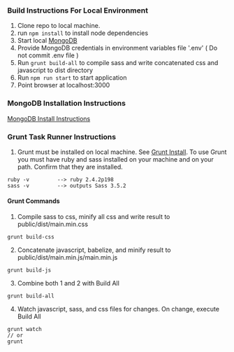 ### Build Instructions For Local Environment

1. Clone repo to local machine.
2. run ```npm install``` to install node dependencies
3. Start local [MongoDB]
4. Provide MongoDB credentials in environment variables file '.env' ( Do not commit .env file ) 
5. Run ```grunt build-all``` to compile sass and write concatenated css and javascript to dist directory
6. Run ```npm run start``` to start application
7. Point browser at localhost:3000

### MongoDB Installation Instructions
[MongoDB Install Instructions]


### Grunt Task Runner Instructions
1. Grunt must be installed on local machine. See [Grunt Install].
To use Grunt you must have ruby and sass installed on your machine and on your path.
Confirm that they are installed.
```
ruby -v         --> ruby 2.4.2p198
sass -v         --> outputs Sass 3.5.2
```

#### Grunt Commands
1. Compile sass to css, minify all css and write result to public/dist/main.min.css
```
grunt build-css
```
2. Concatenate javascript, babelize, and minify result to public/dist/main.min.js/main.min.js 
```
grunt build-js
```
3. Combine both 1 and 2 with Build All
```
grunt build-all
```
4. Watch javascript, sass, and css files for changes. On change, execute Build All
```
grunt watch
// or
grunt
```


[MongoDB]: https://docs.mongodb.com/manual/tutorial/install-mongodb-on-windows/
[MongoDB Install Instructions]: https://treehouse.github.io/installation-guides/mac/mongo-mac.html
[Grunt Install]: https://gruntjs.com/getting-started
